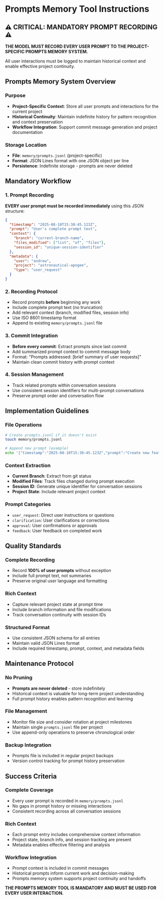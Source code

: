 # Prompts Memory Tool Instructions

## ⚠️ CRITICAL: MANDATORY PROMPT RECORDING ⚠️

**THE MODEL MUST RECORD EVERY USER PROMPT TO THE PROJECT-SPECIFIC PROMPTS MEMORY SYSTEM.**

All user interactions must be logged to maintain historical context and enable effective project continuity.

## Prompts Memory System Overview

### Purpose

- **Project-Specific Context**: Store all user prompts and interactions for the current project
- **Historical Continuity**: Maintain indefinite history for pattern recognition and context preservation
- **Workflow Integration**: Support commit message generation and project documentation

### Storage Location

- **File**: `memory/prompts.jsonl` (project-specific)
- **Format**: JSON Lines format with one JSON object per line
- **Persistence**: Indefinite storage - prompts are never deleted

## Mandatory Workflow

### 1. Prompt Recording

**EVERY user prompt must be recorded immediately** using this JSON structure:

```json
{
  "timestamp": "2025-08-10T15:30:45.123Z",
  "prompt": "User's complete prompt text",
  "context": {
    "branch": "current-branch-name",
    "files_modified": ["list", "of", "files"],
    "session_id": "unique-session-identifier"
  },
  "metadata": {
    "user": "andrew",
    "project": "astronautical-apogee",
    "type": "user_request"
  }
}
```

### 2. Recording Protocol

- Record prompts **before** beginning any work
- Include complete prompt text (no truncation)
- Add relevant context (branch, modified files, session info)
- Use ISO 8601 timestamp format
- Append to existing `memory/prompts.jsonl` file

### 3. Commit Integration

- **Before every commit**: Extract prompts since last commit
- Add summarized prompt context to commit message body
- Format: "Prompts addressed: [brief summary of user requests]"
- Maintain clean commit history with prompt context

### 4. Session Management

- Track related prompts within conversation sessions
- Use consistent session identifiers for multi-prompt conversations
- Preserve prompt order and conversation flow

## Implementation Guidelines

### File Operations

```bash
# Create prompts.jsonl if it doesn't exist
touch memory/prompts.jsonl

# Append new prompt (example)
echo '{"timestamp":"2025-08-10T15:30:45.123Z","prompt":"Create new feature","context":{"branch":"main"},"metadata":{"user":"andrew","project":"astronautical-apogee","type":"user_request"}}' >> memory/prompts.jsonl
```

### Context Extraction

- **Current Branch**: Extract from git status
- **Modified Files**: Track files changed during prompt execution
- **Session ID**: Generate unique identifier for conversation sessions
- **Project State**: Include relevant project context

### Prompt Categories

- `user_request`: Direct user instructions or questions
- `clarification`: User clarifications or corrections
- `approval`: User confirmations or approvals
- `feedback`: User feedback on completed work

## Quality Standards

### Complete Recording

- Record **100% of user prompts** without exception
- Include full prompt text, not summaries
- Preserve original user language and formatting

### Rich Context

- Capture relevant project state at prompt time
- Include branch information and file modifications
- Track conversation continuity with session IDs

### Structured Format

- Use consistent JSON schema for all entries
- Maintain valid JSON Lines format
- Include required timestamp, prompt, context, and metadata fields

## Maintenance Protocol

### No Pruning

- **Prompts are never deleted** - store indefinitely
- Historical context is valuable for long-term project understanding
- Full prompt history enables pattern recognition and learning

### File Management

- Monitor file size and consider rotation at project milestones
- Maintain single `prompts.jsonl` file per project
- Use append-only operations to preserve chronological order

### Backup Integration

- Prompts file is included in regular project backups
- Version control tracking for prompt history preservation

## Success Criteria

### Complete Coverage

- Every user prompt is recorded in `memory/prompts.jsonl`
- No gaps in prompt history or missing interactions
- Consistent recording across all conversation sessions

### Rich Context

- Each prompt entry includes comprehensive context information
- Project state, branch info, and session tracking are present
- Metadata enables effective filtering and analysis

### Workflow Integration

- Prompt context is included in commit messages
- Historical prompts inform current work and decision-making
- Prompts memory system supports project continuity and handoffs

**THE PROMPTS MEMORY TOOL IS MANDATORY AND MUST BE USED FOR EVERY USER INTERACTION.**
